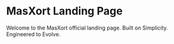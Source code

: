 # MasXort Landing Page

Welcome to the MasXort official landing page. Built on Simplicity. Engineered to Evolve.
